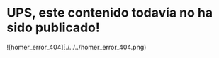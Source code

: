 UPS, este contenido todavía no ha sido publicado!
====================================================

![homer_error_404][./../../homer_error_404.png)